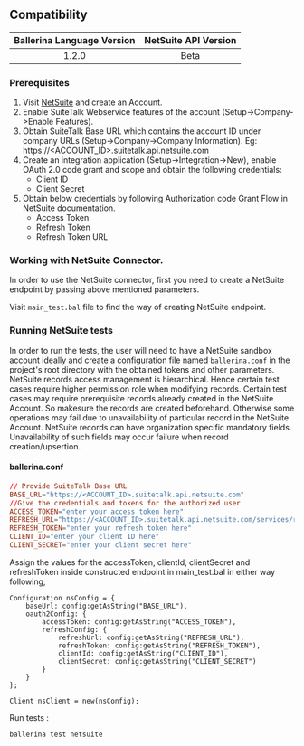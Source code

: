 ## Compatibility

| Ballerina Language Version | NetSuite API Version |  
|:--------------------------:|:--------------------:|
| 1.2.0                      |        Beta          |

### Prerequisites

1. Visit [NetSuite](https://www.netsuite.com) and create an Account.
2. Enable SuiteTalk Webservice features of the account (Setup->Company->Enable Features).
3. Obtain SuiteTalk Base URL which contains the account ID under company URLs (Setup->Company->Company Information).
    Eg: https://<ACCOUNT_ID>.suitetalk.api.netsuite.com
4. Create an integration application (Setup->Integration->New), enable OAuth 2.0 code grant and scope and obtain the 
following credentials: 
    * Client ID
    * Client Secret
5. Obtain below credentials by following Authorization code Grant Flow in NetSuite documentation. 
    * Access Token
    * Refresh Token
    * Refresh Token URL
    
### Working with NetSuite Connector.

In order to use the NetSuite connector, first you need to create a NetSuite endpoint by passing above mentioned parameters.

Visit `main_test.bal` file to find the way of creating NetSuite endpoint.

### Running NetSuite tests
In order to run the tests, the user will need to have a NetSuite sandbox account ideally and create a configuration 
file named `ballerina.conf` in the project's root directory with the obtained tokens and other parameters.
NetSuite records access management is hierarchical. Hence certain test cases require higher permission role when 
modifying records.
Certain test cases may require prerequisite records already created in the NetSuite Account. So makesure the records 
are created beforehand. Otherwise some operations may fail due to unavailability of particular record in the NetSuite 
Account. NetSuite records can have organization specific mandatory fields. Unavailability of such fields may occur 
failure when record creation/upsertion.


#### ballerina.conf
```ballerina.conf
// Provide SuiteTalk Base URL
BASE_URL="https://<ACCOUNT_ID>.suitetalk.api.netsuite.com"
//Give the credentials and tokens for the authorized user
ACCESS_TOKEN="enter your access token here"
REFRESH_URL="https://<ACCOUNT_ID>.suitetalk.api.netsuite.com/services/rest/auth/oauth2/v1/token"
REFRESH_TOKEN="enter your refresh token here"
CLIENT_ID="enter your client ID here"
CLIENT_SECRET="enter your client secret here"
```

Assign the values for the accessToken, clientId, clientSecret and refreshToken inside constructed endpoint in 
main_test.bal in either way following,

```ballerina
Configuration nsConfig = {
    baseUrl: config:getAsString("BASE_URL"),
    oauth2Config: {
        accessToken: config:getAsString("ACCESS_TOKEN"),
        refreshConfig: {
            refreshUrl: config:getAsString("REFRESH_URL"),
            refreshToken: config:getAsString("REFRESH_TOKEN"),
            clientId: config:getAsString("CLIENT_ID"),
            clientSecret: config:getAsString("CLIENT_SECRET")
        }
    }
};

Client nsClient = new(nsConfig);
```

Run tests :

```
ballerina test netsuite
```
